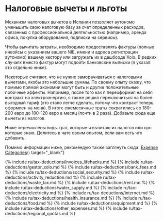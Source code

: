 # Налоговые вычеты и льготы

Механизм налоговых вычетов в Испании позволяет аутономо уменьшить свою налоговую базу за счет определенных расходов,
связанных с профессиональной деятельностью (например, аренда офиса, покупка оборудования, подписки на сервисы).

Чтобы вычитать затраты, необходимо предоставлять фактуры (полные инвойсы с указанием вашего NIE, имени и адреса
регистрации аутономо) вашему хестору или загружать их в дашборде Xolo. В редких случаях вместо фактур могут подойти
банковские выписки (я указал это отдельно ниже).

Некоторые считают, что не нужно заморачиваться с налоговыми вычетами, якобы это небольшие суммы. По своему опыту скажу,
что помимо прямой экономии могут быть и другие положительные побочные эффекты. Например, после того как я
переоформил на себя контракт на электроэнергию, я также решил переключиться на более выгодный тариф (это стало легче
сделать, потому что контракт теперь оформлен на меня). В итоге ежемесячные траты сократились со 180-200 евро до 100-120
евро в месяц (почти в 2 раза). Добавьте сюда еще вычеты из налогов.

Ниже перечислены виды трат, которые я вычитаю из налогов или про которые знаю. Делитесь в чате своим опытом, если 
вам есть что добавить.

Помимо информации ниже, рекомендую также заглянуть
сюда: [Expense Categories](https://www.xolo.io/es-en/faq/xolo-spain/category/all-you-can-deduct-as-a-freelancer-in-spain/subcategory/expense-categories){:
target="_blank"}

{% include ru/tax-deductions/invoices_lifehacks.md %}
{% include ru/tax-deductions/gestor_xolo.md %}
{% include ru/tax-deductions/bank_fees.md %}
{% include ru/tax-deductions/social_security.md %}
{% include ru/tax-deductions/activity_reduction.md %}
{% include ru/tax-deductions/waste_tax.md %}
{% include ru/tax-deductions/rent.md %}
{% include ru/tax-deductions/water_supply.md %}
{% include ru/tax-deductions/electricity.md %}
{% include ru/tax-deductions/internet.md %}
{% include ru/tax-deductions/health_insurance.md %}
{% include ru/tax-deductions/food.md %}
{% include ru/tax-deductions/equipment.md %}
{% include ru/tax-deductions/other_expenses.md %}
{% include ru/tax-deductions/regional_quotas.md %}
